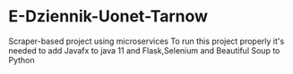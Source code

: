 # E-Dziennik-Uonet-Tarnow
Scraper-based project using microservices
To run this project properly it's needed to add Javafx to java 11 and Flask,Selenium and Beautiful Soup to Python
